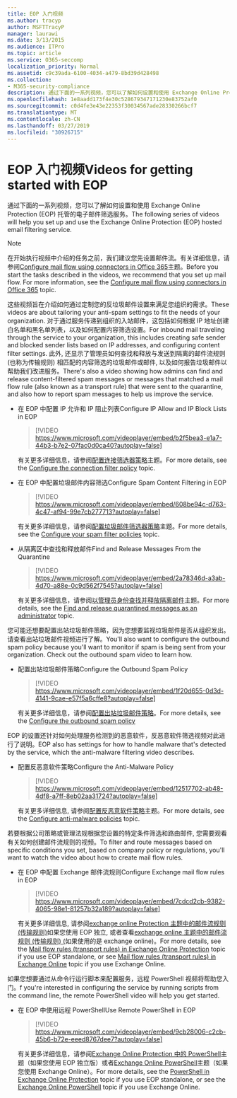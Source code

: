 ```yaml
---
title: EOP 入门视频
ms.author: tracyp
author: MSFTTracyP
manager: laurawi
ms.date: 3/13/2015
ms.audience: ITPro
ms.topic: article
ms.service: O365-seccomp
localization_priority: Normal
ms.assetid: c9c39ada-6100-4034-a479-8bd39d428498
ms.collection:
- M365-security-compliance
description: 通过下面的一系列视频，您可以了解如何设置和使用 Exchange Online Protection (EOP) 托管的电子邮件筛选服务。
ms.openlocfilehash: 1e8aadd173f4e30c528679347171230e83752af0
ms.sourcegitcommit: c0d4fe3e43e22353f30034567ade28330266bcf7
ms.translationtype: MT
ms.contentlocale: zh-CN
ms.lasthandoff: 03/27/2019
ms.locfileid: "30926715"
---
```

# <a name="videos-for-getting-started-with-eop"></a><span data-ttu-id="7a804-103">EOP 入门视频</span><span class="sxs-lookup"><span data-stu-id="7a804-103">Videos for getting started with EOP</span></span>

<span data-ttu-id="7a804-104">通过下面的一系列视频，您可以了解如何设置和使用 Exchange Online Protection (EOP) 托管的电子邮件筛选服务。</span><span class="sxs-lookup"><span data-stu-id="7a804-104">The following series of videos will help you set up and use the Exchange Online Protection (EOP) hosted email filtering service.</span></span>
  
> [!NOTE]
> <span data-ttu-id="7a804-p101">在开始执行视频中介绍的任务之前，我们建议您先设置邮件流。有关详细信息，请参阅[Configure mail flow using connectors in Office 365](http://technet.microsoft.com/library/854b5a50-4462-4836-a092-37e208d29624.aspx)主题。</span><span class="sxs-lookup"><span data-stu-id="7a804-p101">Before you start the tasks described in the videos, we recommend that you set up mail flow. For more information, see the [Configure mail flow using connectors in Office 365](http://technet.microsoft.com/library/854b5a50-4462-4836-a092-37e208d29624.aspx) topic.</span></span> 
  
<span data-ttu-id="7a804-107">这些视频旨在介绍如何通过定制您的反垃圾邮件设置来满足您组织的需求。</span><span class="sxs-lookup"><span data-stu-id="7a804-107">These videos are about tailoring your anti-spam settings to fit the needs of your organization.</span></span> <span data-ttu-id="7a804-108">对于通过服务传递到组织的入站邮件，这包括如何根据 IP 地址创建白名单和黑名单列表，以及如何配置内容筛选设置。</span><span class="sxs-lookup"><span data-stu-id="7a804-108">For inbound mail traveling through the service to your organization, this includes creating safe sender and blocked sender lists based on IP addresses, and configuring content filter settings.</span></span> <span data-ttu-id="7a804-109">此外, 还显示了管理员如何查找和释放与发送到隔离的邮件流规则 (也称为传输规则) 相匹配的内容筛选的垃圾邮件或邮件, 以及如何报告垃圾邮件以帮助我们改进服务。</span><span class="sxs-lookup"><span data-stu-id="7a804-109">There's also a video showing how admins can find and release content-filtered spam messages or messages that matched a mail flow rule (also known as a transport rule) that were sent to the quarantine, and also how to report spam messages to help us improve the service.</span></span>
  
- <span data-ttu-id="7a804-110">在 EOP 中配置 IP 允许和 IP 阻止列表</span><span class="sxs-lookup"><span data-stu-id="7a804-110">Configure IP Allow and IP Block Lists in EOP</span></span>
    > [!VIDEO https://www.microsoft.com/videoplayer/embed/b2f5bea3-e1a7-44b3-b7e2-07fac0d0ca40?autoplay=false]
  
    <span data-ttu-id="7a804-111">有关更多详细信息，请参阅[配置连接筛选器策略](../configure-the-connection-filter-policy.md)主题。</span><span class="sxs-lookup"><span data-stu-id="7a804-111">For more details, see the [Configure the connection filter policy](../configure-the-connection-filter-policy.md) topic.</span></span> 
    
- <span data-ttu-id="7a804-112">在 EOP 中配置垃圾邮件内容筛选</span><span class="sxs-lookup"><span data-stu-id="7a804-112">Configure Spam Content Filtering in EOP</span></span>
    > [!VIDEO https://www.microsoft.com/videoplayer/embed/608be94c-d763-4c47-af94-99e7cb277713?autoplay=false]
  
    <span data-ttu-id="7a804-113">有关更多详细信息，请参阅[配置垃圾邮件筛选器策略](../configure-your-spam-filter-policies.md)主题。</span><span class="sxs-lookup"><span data-stu-id="7a804-113">For more details, see the [Configure your spam filter policies](../configure-your-spam-filter-policies.md) topic.</span></span> 
    
- <span data-ttu-id="7a804-114">从隔离区中查找和释放邮件</span><span class="sxs-lookup"><span data-stu-id="7a804-114">Find and Release Messages From the Quarantine</span></span>
    > [!VIDEO https://www.microsoft.com/videoplayer/embed/2a78346d-a3ab-4d70-a88e-0c9d562f7545?autoplay=false]
  
    <span data-ttu-id="7a804-115">有关更多详细信息，请参阅[以管理员身份查找并释放隔离邮件](../find-and-release-quarantined-messages-as-an-administrator.md)主题。</span><span class="sxs-lookup"><span data-stu-id="7a804-115">For more details, see the [Find and release quarantined messages as an administrator](../find-and-release-quarantined-messages-as-an-administrator.md) topic.</span></span> 
    
<span data-ttu-id="7a804-p103">您可能还想要配置出站垃圾邮件策略，因为您想要监视垃圾邮件是否从组织发出。请查看出站垃圾邮件视频进行了解。</span><span class="sxs-lookup"><span data-stu-id="7a804-p103">You'll also want to configure the outbound spam policy because you'll want to monitor if spam is being sent from your organization. Check out the outbound spam video to learn how.</span></span>
  
- <span data-ttu-id="7a804-118">配置出站垃圾邮件策略</span><span class="sxs-lookup"><span data-stu-id="7a804-118">Configure the Outbound Spam Policy</span></span>
    > [!VIDEO https://www.microsoft.com/videoplayer/embed/1f20d655-0d3d-4141-9cae-e57f5a6cffe8?autoplay=false]
  
    <span data-ttu-id="7a804-119">有关更多详细信息，请参阅[配置出站垃圾邮件策略](../configure-the-outbound-spam-policy.md)。</span><span class="sxs-lookup"><span data-stu-id="7a804-119">For more details, see the [Configure the outbound spam policy](../configure-the-outbound-spam-policy.md)</span></span>
    
<span data-ttu-id="7a804-120">EOP 的设置还针对如何处理服务检测到的恶意软件，反恶意软件筛选视频对此进行了说明。</span><span class="sxs-lookup"><span data-stu-id="7a804-120">EOP also has settings for how to handle malware that's detected by the service, which the anti-malware filtering video describes.</span></span>
  
- <span data-ttu-id="7a804-121">配置反恶意软件策略</span><span class="sxs-lookup"><span data-stu-id="7a804-121">Configure the Anti-Malware Policy</span></span>
    > [!VIDEO https://www.microsoft.com/videoplayer/embed/12517702-ab48-4df8-a7ff-8eb02aa31724?autoplay=false]
  
    <span data-ttu-id="7a804-122">有关更多详细信息, 请参阅[配置反恶意软件策略](../configure-anti-malware-policies.md)主题。</span><span class="sxs-lookup"><span data-stu-id="7a804-122">For more details, see the [Configure anti-malware policies](../configure-anti-malware-policies.md) topic.</span></span> 
    
<span data-ttu-id="7a804-123">若要根据公司策略或管理法规根据您设置的特定条件筛选和路由邮件, 您需要观看有关如何创建邮件流规则的视频。</span><span class="sxs-lookup"><span data-stu-id="7a804-123">To filter and route messages based on specific conditions you set, based on company policy or regulations, you'll want to watch the video about how to create mail flow rules.</span></span>
  
- <span data-ttu-id="7a804-124">在 EOP 中配置 Exchange 邮件流规则</span><span class="sxs-lookup"><span data-stu-id="7a804-124">Configure Exchange mail flow rules in EOP</span></span>
    > [!VIDEO https://www.microsoft.com/videoplayer/embed/7cdcd2cb-9382-4065-98e1-81257b32a189?autoplay=false]
  
    <span data-ttu-id="7a804-125">有关更多详细信息, 请参阅[exchange online Protection 主题中的邮件流规则 (传输规则)](mail-flow-rules-transport-rules-0.md)如果您使用 EOP 独立, 或者查看[exchange online 主题中的邮件流规则 (传输规则) (](http://technet.microsoft.com/library/743bd525-0ca2-426d-b76c-b4a052bc8886.aspx)如果使用的是 exchange online)。</span><span class="sxs-lookup"><span data-stu-id="7a804-125">For more details, see the [Mail flow rules (transport rules) in Exchange Online Protection](mail-flow-rules-transport-rules-0.md) topic if you use EOP standalone, or see [Mail flow rules (transport rules) in Exchange Online](http://technet.microsoft.com/library/743bd525-0ca2-426d-b76c-b4a052bc8886.aspx) topic if you use Exchange Online.</span></span>
    
<span data-ttu-id="7a804-126">如果您想要通过从命令行运行脚本来配置服务，远程 PowerShell 视频将帮助您入门。</span><span class="sxs-lookup"><span data-stu-id="7a804-126">f you're interested in configuring the service by running scripts from the command line, the remote PowerShell video will help you get started.</span></span>
  
- <span data-ttu-id="7a804-127">在 EOP 中使用远程 PowerShell</span><span class="sxs-lookup"><span data-stu-id="7a804-127">Use Remote PowerShell in EOP</span></span>
    > [!VIDEO https://www.microsoft.com/videoplayer/embed/9cb28006-c2cb-45b6-b72e-eeed8767dee7?autoplay=false]
  
    <span data-ttu-id="7a804-128">有关更多详细信息，请参阅[Exchange Online Protection 中的 PowerShell](http://technet.microsoft.com/library/f7918a88-774a-405e-945b-bc2f5ee9f748.aspx)主题（如果您使用 EOP 独立版）或者[Exchange Online PowerShell](http://technet.microsoft.com/library/1cb603b0-2961-4afe-b879-b048fe0f64a2.aspx)主题（如果您使用 Exchange Online）。</span><span class="sxs-lookup"><span data-stu-id="7a804-128">For more details, see the [PowerShell in Exchange Online Protection](http://technet.microsoft.com/library/f7918a88-774a-405e-945b-bc2f5ee9f748.aspx) topic if you use EOP standalone, or see the [Exchange Online PowerShell](http://technet.microsoft.com/library/1cb603b0-2961-4afe-b879-b048fe0f64a2.aspx) topic if you use Exchange Online.</span></span> 
    


